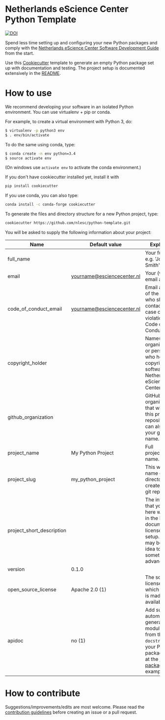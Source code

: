 Netherlands eScience Center Python Template
===========================================

[![DOI](https://zenodo.org/badge/DOI/10.5281/zenodo.1310752.svg)](https://doi.org/10.5281/zenodo.1310752)

Spend less time setting up and configuring your new Python packages and comply with the
[Netherlands eScience Center Software Development Guide](https://guide.esciencecenter.nl/)
from the start.

Use this [Cookiecutter](https://cookiecutter.readthedocs.io) template to generate
an empty Python package set up with documentation and testing. The project setup
is documented extensively in the [README]({{cookiecutter.project_slug}}/README.rst).

How to use
==========
We recommend developing your software in an isolated Python environment. You can
use virtualenv + pip or conda.

For example, to create a virtual environment with Python 3, do:
```bash
$ virtualenv -p python3 env
$ . env/bin/activate
```

To do the same using conda, type:
```bash
$ conda create -n env python=3.4
$ source activate env
```

(On windows use `activate env` to activate the conda environment.)

If you don't have cookiecutter installed yet, install it with
```bash
pip install cookiecutter
```

If you use conda, you can also type:
```bash
conda install -c conda-forge cookiecutter
```

To generate the files and directory structure for a new Python project, type:
```bash
cookiecutter https://github.com/nlesc/python-template.git
```

You will be asked to supply the following information about your project:

| Name                      | Default value | Explanation |
| ------------------------- | ------------- | ----------- |
| full_name                 |   | Your full name, e.g. 'John Smith'.   |
| email                     | yourname@esciencecenter.nl | Your (work) email address  |
| code_of_conduct_email     | yourname@esciencecenter.nl | Email address of the person who should be contacted in case of violations of the Code of Conduct.  |
| copyright_holder          |   | Name(s) of the organization(s) or person(s) who hold the copyright of the software (e.g., Netherlands eScience Center).  |
| github_organization       |   | GitHub organization that will contain this project's repository. This can also be your github user name. |
| project_name              | My Python Project  | Full project/package name.  |
| project_slug              | my_python_project  | This will be the name of the directory to be created and the git repository.  |
| project_short_description |   | The information that you enter here will end up in the README, documentation, license, and setup.py, so it may be a good idea to prepare something in advance. |
| version                   | 0.1.0  |   |
| open_source_license       | Apache 2.0 (1)  | The software license under which the code is made available.  |
| apidoc                    | no (1)  | Add support for automatically generating a module index from the `docstrings` in your Python package (look at the [scriptcwl package](http://scriptcwl.readthedocs.io/en/latest/apidocs/scriptcwl.html) for an example). |

How to contribute
=================
Suggestions/improvements/edits are most welcome. Please read the [contribution guidelines](CONTRIBUTING.md) before creating an issue or a pull request.
